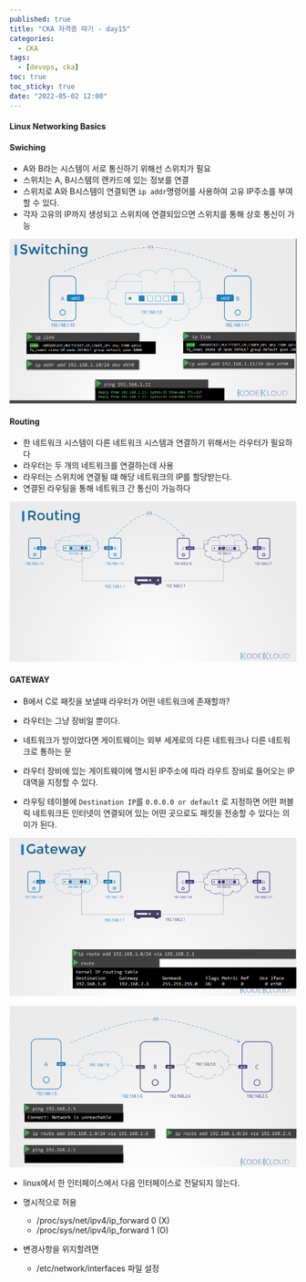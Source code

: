 ```yaml
---
published: true
title: "CKA 자격증 따기 - day15"
categories:
  - CKA
tags:
  - [devops, cka]
toc: true
toc_sticky: true
date: "2022-05-02 12:00"
---
```


#### Linux Networking Basics

#### Swiching

* A와 B라는 시스템이 서로 통신하기 위해선 스위치가 필요
* 스위치는 A, B시스템의 랜카드에 있는 정보를 연결
* 스위치로 A와 B시스템이 연결되면 `ip addr`명령어를 사용하여 고유 IP주소를 부여할 수 있다. 
* 각자 고유의 IP까지 생성되고 스위치에 연결되있으면 스위치를 통해 상호 통신이 가능

![image-20220502124542894](../../assets/images/posts/2022-05-02-post-install-cka16/image-20220502124542894.png)

#### Routing

* 한 네트워크 시스템이 다른 네트워크 시스템과 연결하기 위해서는 라우터가 필요하다
* 라우터는 두 개의 네트워크를 연결하는데 사용
* 라우터는 스위치에 연결될 떄 해당 네트워크의 IP를 할당받는다.
* 연결된 라우팅을 통해 네트워크 간 통신이 가능하다

![image-20220502124559312](../../assets/images/posts/2022-05-02-post-install-cka16/image-20220502124559312.png)

#### GATEWAY

* B에서 C로 패킷을 보낼때 라우터가 어떤 네트워크에 존재할까?
* 라우터는 그냥 장비일 뿐이다.

* 네트워크가 방이었다면 게이트웨이는 외부 세게로의 다른 네트워크나 다른 네트워크로 통하는 문
* 라우터 장비에 있는 게이트웨이에 명시된 IP주소에 따라 라우트 장비로 들어오는 IP대역을 지정할 수 있다.
* 라우팅 테이블에 `Destination IP`를 `0.0.0.0 or default` 로 지정하면 어떤 퍼블릭 네트워크든 인터넷이 연결되어 있는 어떤 곳으로도 패킷을 전송할 수 있다는 의미가 된다.

![image-20220502124626935](../../assets/images/posts/2022-05-02-post-install-cka16/image-20220502124626935.png)

![image-20220502125240566](../../assets/images/posts/2022-05-02-post-install-cka16/image-20220502125240566.png)

* linux에서 한 인터페이스에서 다음 인터페이스로 전달되지 않는다.

* 명시적으로 허용
    * /proc/sys/net/ipv4/ip_forward 0 (X)
    * /proc/sys/net/ipv4/ip_forward 1 (O)

* 변경사항을 위지할려면
    * /etc/network/interfaces 파일 설정
